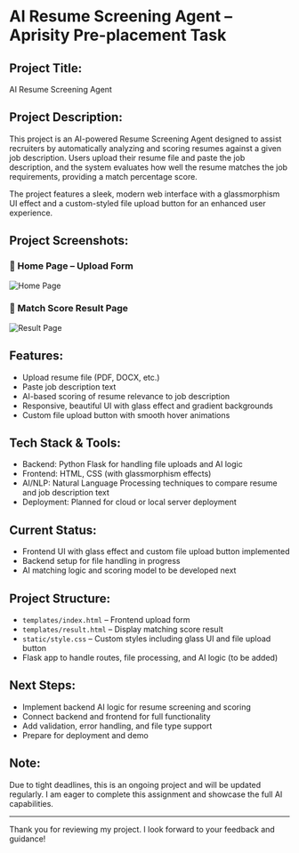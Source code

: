 # AI Resume Screening Agent – Aprisity Pre-placement Task

## Project Title:
AI Resume Screening Agent

## Project Description:
This project is an AI-powered Resume Screening Agent designed to assist recruiters by automatically analyzing and scoring resumes against a given job description. Users upload their resume file and paste the job description, and the system evaluates how well the resume matches the job requirements, providing a match percentage score.

The project features a sleek, modern web interface with a glassmorphism UI effect and a custom-styled file upload button for an enhanced user experience.

## Project Screenshots:

### 🔹 Home Page – Upload Form
![Home Page](screenshots/screenshot1.png)

### 🔹 Match Score Result Page
![Result Page](screenshots/screenshot2.png)

## Features:
- Upload resume file (PDF, DOCX, etc.)
- Paste job description text
- AI-based scoring of resume relevance to job description
- Responsive, beautiful UI with glass effect and gradient backgrounds
- Custom file upload button with smooth hover animations

## Tech Stack & Tools:
- Backend: Python Flask for handling file uploads and AI logic
- Frontend: HTML, CSS (with glassmorphism effects)
- AI/NLP: Natural Language Processing techniques to compare resume and job description text
- Deployment: Planned for cloud or local server deployment

## Current Status:
- Frontend UI with glass effect and custom file upload button implemented
- Backend setup for file handling in progress
- AI matching logic and scoring model to be developed next

## Project Structure:
- `templates/index.html` – Frontend upload form
- `templates/result.html` – Display matching score result
- `static/style.css` – Custom styles including glass UI and file upload button
- Flask app to handle routes, file processing, and AI logic (to be added)

## Next Steps:
- Implement backend AI logic for resume screening and scoring
- Connect backend and frontend for full functionality
- Add validation, error handling, and file type support
- Prepare for deployment and demo

## Note:
Due to tight deadlines, this is an ongoing project and will be updated regularly. I am eager to complete this assignment and showcase the full AI capabilities.

---

Thank you for reviewing my project. I look forward to your feedback and guidance!
